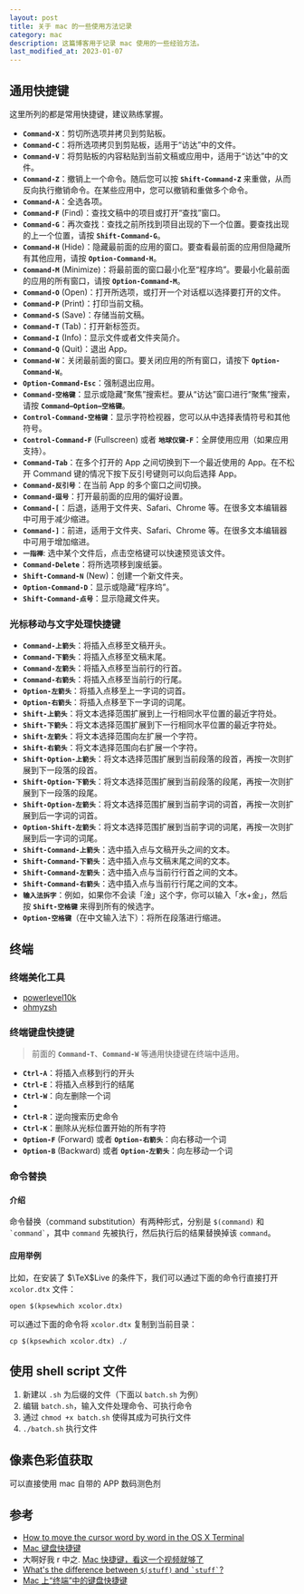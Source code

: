 ```yaml
---
layout: post
title: 关于 mac 的一些使用方法记录
category: mac
description: 这篇博客用于记录 mac 使用的一些经验方法。
last_modified_at: 2023-01-07
---
```

## 通用快捷键

这里所列的都是常用快捷键，建议熟练掌握。

+ **`Command-X`**：剪切所选项并拷贝到剪贴板。
+ **`Command-C`**：将所选项拷贝到剪贴板，适用于“访达”中的文件。
+ **`Command-V`**：将剪贴板的内容粘贴到当前文稿或应用中，适用于“访达”中的文件。
+ **`Command-Z`**：撤销上一个命令。随后您可以按 **`Shift-Command-Z`** 来重做，从而反向执行撤销命令。在某些应用中，您可以撤销和重做多个命令。
+ **`Command-A`**：全选各项。
+ **`Command-F`** (Find)：查找文稿中的项目或打开“查找”窗口。
+ **`Command-G`**：再次查找：查找之前所找到项目出现的下一个位置。要查找出现的上一个位置，请按 **`Shift-Command-G`**。
+ **`Command-H`** (Hide)：隐藏最前面的应用的窗口。要查看最前面的应用但隐藏所有其他应用，请按 **`Option-Command-H`**。
+ **`Command-M`** (Minimize)：将最前面的窗口最小化至“程序坞”。要最小化最前面的应用的所有窗口，请按 **`Option-Command-M`**。
+ **`Command-O`** (Open)：打开所选项，或打开一个对话框以选择要打开的文件。
+ **`Command-P`** (Print)：打印当前文稿。
+ **`Command-S`** (Save)：存储当前文稿。
+ **`Command-T`** (Tab)：打开新标签页。
+ **`Command-I`** (Info)：显示文件或者文件夹简介。
+ **`Command-Q`** (Quit)：退出 App。
+ **`Command-W`**：关闭最前面的窗口。要关闭应用的所有窗口，请按下 **`Option-Command-W`**。
+ **`Option-Command-Esc`**：强制退出应用。
+ **`Command-空格键`**：显示或隐藏“聚焦”搜索栏。要从“访达”窗口进行“聚焦”搜索，请按 **`Command–Option–空格键`**。
+ **`Control-Command-空格键`**：显示字符检视器，您可以从中选择表情符号和其他符号。
+ **`Control-Command-F`** (Fullscreen) 或者 **`地球仪键-F`**：全屏使用应用（如果应用支持）。
+ **`Command-Tab`**：在多个打开的 App 之间切换到下一个最近使用的 App。在不松开 Command 键的情况下按下反引号键则可以向后选择 App。
+ **`Command-反引号`**：在当前 App 的多个窗口之间切换。
+ **`Command-逗号`**：打开最前面的应用的偏好设置。
+ **`Command-[`**：后退，适用于文件夹、Safari、Chrome 等。在很多文本编辑器中可用于减少缩进。
+ **`Command-]`**：前进，适用于文件夹、Safari、Chrome 等。在很多文本编辑器中可用于增加缩进。
+ **`一指禅`**: 选中某个文件后，点击空格键可以快速预览该文件。
+ **`Command-Delete`**：将所选项移到废纸篓。
+ **`Shift-Command-N`** (New)：创建一个新文件夹。
+ **`Option-Command-D`**：显示或隐藏“程序坞”。
+ **`Shift-Command-点号`**：显示隐藏文件夹。

### 光标移动与文字处理快捷键

+ **`Command-上箭头`**：将插入点移至文稿开头。
+ **`Command-下箭头`**：将插入点移至文稿末尾。
+ **`Command-左箭头`**：将插入点移至当前行的行首。
+ **`Command-右箭头`**：将插入点移至当前行的行尾。
+ **`Option-左箭头`**：将插入点移至上一字词的词首。
+ **`Option-右箭头`**：将插入点移至下一字词的词尾。
+ **`Shift-上箭头`**：将文本选择范围扩展到上一行相同水平位置的最近字符处。
+ **`Shift-下箭头`**：将文本选择范围扩展到下一行相同水平位置的最近字符处。
+ **`Shift-左箭头`**：将文本选择范围向左扩展一个字符。
+ **`Shift-右箭头`**：将文本选择范围向右扩展一个字符。
+ **`Shift-Option-上箭头`**：将文本选择范围扩展到当前段落的段首，再按一次则扩展到下一段落的段首。
+ **`Shift-Option-下箭头`**：将文本选择范围扩展到当前段落的段尾，再按一次则扩展到下一段落的段尾。
+ **`Shift-Option-左箭头`**：将文本选择范围扩展到当前字词的词首，再按一次则扩展到后一字词的词首。
+ **`Option-Shift-左箭头`**：将文本选择范围扩展到当前字词的词尾，再按一次则扩展到后一字词的词尾。
+ **`Shift-Command-上箭头`**：选中插入点与文稿开头之间的文本。
+ **`Shift-Command-下箭头`**：选中插入点与文稿末尾之间的文本。
+ **`Shift-Command-左箭头`**：选中插入点与当前行行首之间的文本。
+ **`Shift-Command-右箭头`**：选中插入点与当前行行尾之间的文本。
+ **`输入法拆字`**：例如，如果你不会读「淦」这个字，你可以输入「水+金」，然后按 **`Shift-空格键`** 来得到所有的候选字。
+ **`Option-空格键`**（在中文输入法下）：将所在段落进行缩进。

## 终端

### 终端美化工具

+ [powerlevel10k](https://github.com/romkatv/powerlevel10k)
+ [ohmyzsh](https://ohmyz.sh/)

### 终端键盘快捷键

> 前面的 **`Command-T`**、**`Command-W`** 等通用快捷键在终端中适用。

+ **`Ctrl-A`**：将插入点移到行的开头
+ **`Ctrl-E`**：将插入点移到行的结尾
+ **`Ctrl-W`**：向左删除一个词
+ 
+ **`Ctrl-R`**：逆向搜索历史命令
+ **`Ctrl-K`**：删除从光标位置开始的所有字符
+ **`Option-F`** (Forward) 或者 **`Option-右箭头`**：向右移动一个词
+ **`Option-B`** (Backward) 或者 **`Option-左箭头`**：向左移动一个词

### 命令替换

#### 介绍

命令替换（command substitution）有两种形式，分别是 `$(command)` 和 `` `command` ``，其中 `command` 先被执行，然后执行后的结果替换掉该 `command`。

#### 应用举例

比如，在安装了 $\TeX$Live 的条件下，我们可以通过下面的命令行直接打开 `xcolor.dtx` 文件：

```terminal
open $(kpsewhich xcolor.dtx)
```

可以通过下面的命令将 `xcolor.dtx` 复制到当前目录：

```terminal
cp $(kpsewhich xcolor.dtx) ./
```

## 使用 shell script 文件

1. 新建以 `.sh` 为后缀的文件（下面以 `batch.sh` 为例）
2. 编辑 `batch.sh`，输入文件处理命令、可执行命令
3. 通过 `chmod +x batch.sh` 使得其成为可执行文件
4. `./batch.sh` 执行文件

## 像素色彩值获取

可以直接使用 mac 自带的 APP 数码测色剂

## 参考

+ [How to move the cursor word by word in the OS X Terminal](https://stackoverflow.com/questions/81272/how-to-move-the-cursor-word-by-word-in-the-os-x-terminal)
+ [Mac 键盘快捷键](https://support.apple.com/zh-cn/HT201236)
+ 大啊好我 r 中之. [Mac 快捷键，看这一个视频就够了](https://www.bilibili.com/video/BV1xu411X7fx/?spm_id_from=333.1007.top_right_bar_window_custom_collection.content.click&vd_source=539ecd38b1089719223124e9098ef4ab)
+ [What&#39;s the difference between `$(stuff)` and `` `stuff` ``?](https://unix.stackexchange.com/questions/5778/whats-the-difference-between-stuff-and-stuff)
+ [Mac 上“终端”中的键盘快捷键](https://support.apple.com/zh-cn/guide/terminal/trmlshtcts/mac)
